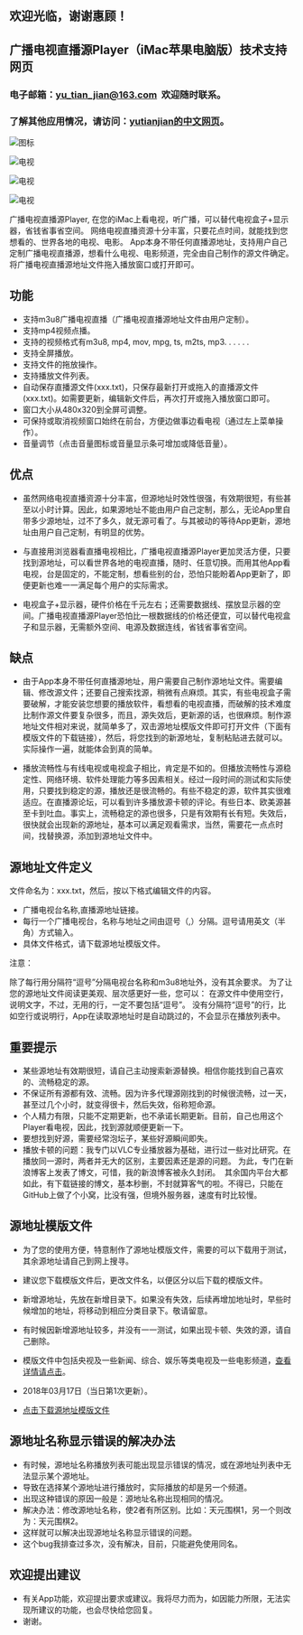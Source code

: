 ## 欢迎光临，谢谢惠顾！

## 广播电视直播源Player（iMac苹果电脑版）技术支持网页

### 电子邮箱：yu_tian_jian@163.com  欢迎随时联系。

### 了解其他应用情况，请访问：[yutianjian的中文网页](http://yu-tian-jian.github.io)。

![图标](icon_TV.png)

![电视](00.png)

![电视](01.png)

![电视](02.png)

广播电视直播源Player, 在您的iMac上看电视，听广播，可以替代电视盒子+显示器，省钱省事省空间。
网络电视直播资源十分丰富，只要花点时间，就能找到您想看的、世界各地的电视、电影。
App本身不带任何直播源地址，支持用户自己定制广播电视直播源，想看什么电视、电影频道，完全由自己制作的源文件确定。
将广播电视直播源地址文件拖入播放窗口或打开即可。

## 功能

- 支持m3u8广播电视直播（广播电视直播源地址文件由用户定制）。
- 支持mp4视频点播。
- 支持的视频格式有m3u8, mp4, mov, mpg, ts, m2ts, mp3. . . . . .
- 支持全屏播放。
- 支持文件的拖放操作。
- 支持播放文件列表。
- 自动保存直播源文件(xxx.txt)，只保存最新打开或拖入的直播源文件(xxx.txt)。如需要更新，编辑新文件后，再次打开或拖入播放窗口即可。
- 窗口大小从480x320到全屏可调整。
- 可保持或取消视频窗口始终在前台，方便边做事边看电视（通过左上菜单操作）。
- 音量调节（点击音量图标或音量显示条可增加或降低音量）。

## 优点

- 虽然网络电视直播资源十分丰富，但源地址时效性很强，有效期很短，有些甚至以小时计算。因此，如果源地址不能由用户自己定制，那么，无论App里自带多少源地址，过不了多久，就无源可看了。与其被动的等待App更新，源地址由用户自己定制，有明显的优势。

- 与直接用浏览器看直播电视相比，广播电视直播源Player更加灵活方便，只要找到源地址，可以看世界各地的电视直播，随时、任意切换。而用其他App看电视，台是固定的，不能定制，想看些别的台，恐怕只能盼着App更新了，即便更新也难一一满足每个用户的实际需求。

- 电视盒子+显示器，硬件价格在千元左右；还需要数据线、摆放显示器的空间。广播电视直播源Player恐怕比一根数据线的价格还便宜，可以替代电视盒子和显示器，无需额外空间、电源及数据连线，省钱省事省空间。

## 缺点

- 由于App本身不带任何直播源地址，用户需要自己制作源地址文件。需要编辑、修改源文件；还要自己搜索找源，稍微有点麻烦。其实，有些电视盒子需要破解，才能安装您想要的播放软件，看想看的电视直播，而破解的技术难度比制作源文件要复杂很多，而且，源失效后，更新源的话，也很麻烦。制作源地址文件相对来说，就简单多了，双击源地址模版文件即可打开文件（下面有模版文件的下载链接），然后，将您找到的新源地址，复制粘贴进去就可以。实际操作一遍，就能体会到真的简单。

- 播放流畅性与有线电视或电视盒子相比，肯定是不如的。但播放流畅性与源稳定性、网络环境、软件处理能力等多因素相关。经过一段时间的测试和实际使用，只要找到稳定的源，播放还是很流畅的。有些不稳定的源，软件其实很难适应。在直播源论坛，可以看到许多播放源卡顿的评论。有些日本、欧美源甚至卡到吐血。事实上，流畅稳定的源也很多，只是有效期有长有短。失效后，很快就会出现新的源地址，基本可以满足观看需求，当然，需要花一点点时间，找替换源，添加到源地址文件中。

## 源地址文件定义

文件命名为：xxx.txt，然后，按以下格式编辑文件的内容。
- 广播电视台名称,直播源地址链接。
- 每行一个广播电视台，名称与地址之间由逗号（,）分隔。逗号请用英文（半角）方式输入。
- 具体文件格式，请下载源地址模版文件。

注意：

除了每行用分隔符“逗号”分隔电视台名称和m3u8地址外，没有其余要求。
为了让您的源地址文件阅读更美观、层次感更好一些，您可以：
在源文件中使用空行，说明文字，不过，无用的行，一定不要包括“逗号”。
没有分隔符“逗号”的行，比如空行或说明行，App在读取源地址时是自动跳过的，不会显示在播放列表中。

## 重要提示

- 某些源地址有效期很短，请自己主动搜索新源替换。相信你能找到自己喜欢的、流畅稳定的源。
- 不保证所有源都有效、流畅。因为许多代理源刚找到的时候很流畅，过一天，甚至过几个小时，就变得很卡，然后失效，俗称短命源。
- 个人精力有限，只能不定期更新，也不承诺长期更新。目前，自己也用这个Player看电视，因此，找到源就顺便更新一下。
- 要想找到好源，需要经常泡坛子，某些好源瞬间即失。
- 播放卡顿的问题：我专门以VLC专业播放器为基础，进行过一些对比研究。在播放同一源时，两者并无大的区别，主要因素还是源的问题。
  为此，专门在新浪博客上发表了博文，可惜，我的新浪博客被永久封闭。
  其余国内平台大都如此，有下载链接的博文，基本秒删，不封就算客气的啦。不得已，只能在GitHub上做了个小窝，比没有强，但境外服务器，速度有时比较慢。

## 源地址模版文件

- 为了您的使用方便，特意制作了源地址模版文件，需要的可以下载用于测试，其余源地址请自己到网上搜寻。
- 建议您下载模版文件后，更改文件名，以便区分以后下载的模版文件。
- 新增源地址，先放在新增目录下。如果没有失效，后续再增加地址时，早些时候增加的地址，将移动到相应分类目录下。敬请留意。
- 有时候因新增源地址较多，并没有一一测试，如果出现卡顿、失效的源，请自己删除。

- 模版文件中包括央视及一些新闻、综合、娱乐等类电视及一些电影频道，[查看详情请点击](http://TVPlayerSupport.github.io/Details/)。

- 2018年03月17日（当日第1次更新）。
- [点击下载源地址模版文件](https://TVPlayerSupport.github.io/txt/myTVsrc.txt.zip)

## 源地址名称显示错误的解决办法

- 有时候，源地址名称播放列表可能出现显示错误的情况，或在源地址列表中无法显示某个源地址。
- 导致在选择某个源地址进行播放时，实际播放的却是另一个频道。
- 出现这种错误的原因一般是：源地址名称出现相同的情况。
- 解决办法：修改源地址名称，使2者有所区别。比如：天元围棋1，另一个则改为：天元围棋2。
- 这样就可以解决出现源地址名称显示错误的问题。
- 这个bug我排查过多次，没有解决，目前，只能避免使用同名。

## 欢迎提出建议

- 有关App功能，欢迎提出要求或建议。我将尽力而为，如因能力所限，无法实现所建议的功能，也会尽快给您回复。
- 谢谢。


